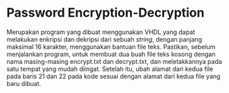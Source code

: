 # Password Encryption-Decryption
Merupakan program yang dibuat menggunakan VHDL yang dapat melakukan enkripsi dan dekripsi dari sebuah _string_, dengan panjang maksimal 16 karakter, menggunakan bantuan file teks. Pastikan, sebelum menjalankan program, untuk membuat dua buah file teks kosong dengan nama masing-masing encrypt.txt dan decrypt.txt, dan meletakkannya pada satu tempat yang mudah diingat. Setelah itu, ubah alamat dari kedua file pada baris 21 dan 22 pada kode sesuai dengan alamat dari kedua file yang baru dibuat.

